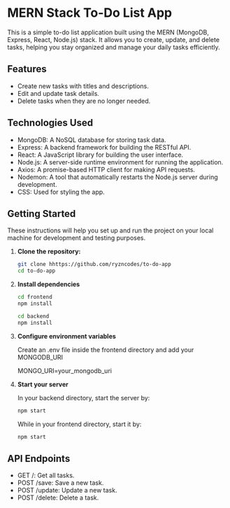 # MERN Stack To-Do List App

This is a simple to-do list application built using the MERN (MongoDB, Express, React, Node.js) stack. It allows you to create, update, and delete tasks, helping you stay organized and manage your daily tasks efficiently.

## Features

- Create new tasks with titles and descriptions.
- Edit and update task details.
- Delete tasks when they are no longer needed.

## Technologies Used

- MongoDB: A NoSQL database for storing task data.
- Express: A backend framework for building the RESTful API.
- React: A JavaScript library for building the user interface.
- Node.js: A server-side runtime environment for running the application.
- Axios: A promise-based HTTP client for making API requests.
- Nodemon: A tool that automatically restarts the Node.js server during development.
- CSS: Used for styling the app.

## Getting Started

These instructions will help you set up and run the project on your local machine for development and testing purposes.

1. **Clone the repository:**

   ```bash
   git clone hhttps://github.com/ryzncodes/to-do-app
   cd to-do-app

2. **Install dependencies**

    ```bash
    cd frontend
    npm install

    cd backend
    npm install

3. **Configure environment variables**

    Create an .env file inside the frontend directory and add your MONGODB_URI

    MONGO_URI=your_mongodb_uri

4. **Start your server**

    In your backend directory, start the server by:

    ```bash
    npm start
    ```

    While in your frontend directory, start it by:

    ```bash
    npm start
    ```

## API Endpoints

- GET /: Get all tasks.
- POST /save: Save a new task.
- POST /update: Update a new task.
- POST /delete: Delete a task.